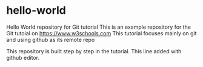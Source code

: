 ﻿# hello-world
Hello World repository for Git tutorial
This is an example repository for the Git tutoial on https://www.w3schools.com
This tutorial focuses mainly on git and using github as its remote repo

This repository is built step by step in the tutorial.
This line added with github editor.

